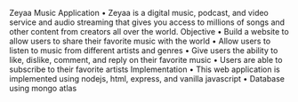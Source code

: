 Zeyaa Music Application
•	Zeyaa is a digital music, podcast, and video service and audio streaming that gives you access to millions of songs and other content from creators all over the world. 
Objective
•	Build a website to allow users to share their favorite music with the world
•	Allow users to listen to music from different artists and genres
•	Give users the ability to like, dislike, comment, and reply on their favorite music
•	Users are able to subscribe to their favorite artists
Implementation
•	This web application is implemented using nodejs, html, express, and vanilla javascript
•	Database using mongo atlas
